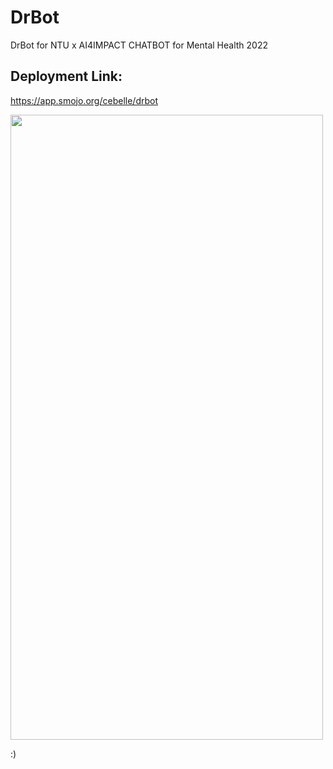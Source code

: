 # DrBot
DrBot for NTU x AI4IMPACT CHATBOT for Mental Health 2022

## Deployment Link:
https://app.smojo.org/cebelle/drbot


<img src="https://github.com/Cebelle1/DrBot/assets/84433822/be284360-8fb3-4ff0-9ae5-87a9300d7577" width="500" height="1000">

:)
